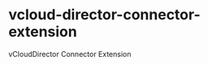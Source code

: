 vcloud-director-connector-extension
===================================

vCloudDirector Connector Extension
